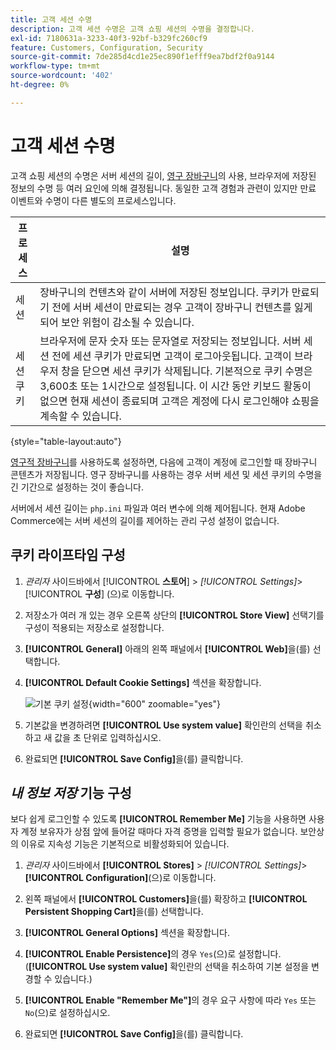 ```yaml
---
title: 고객 세션 수명
description: 고객 세션 수명은 고객 쇼핑 세션의 수명을 결정합니다.
exl-id: 7180631a-3233-40f3-92bf-b329fc260cf9
feature: Customers, Configuration, Security
source-git-commit: 7de285d4cd1e25ec890f1efff9ea7bdf2f0a9144
workflow-type: tm+mt
source-wordcount: '402'
ht-degree: 0%

---
```


# 고객 세션 수명

고객 쇼핑 세션의 수명은 서버 세션의 길이, [영구 장바구니](../stores-purchase/cart-persistent.md)의 사용, 브라우저에 저장된 정보의 수명 등 여러 요인에 의해 결정됩니다. 동일한 고객 경험과 관련이 있지만 만료 이벤트와 수명이 다른 별도의 프로세스입니다.

| 프로세스 | 설명 |
| --- | --- |
| 세션 | 장바구니의 컨텐츠와 같이 서버에 저장된 정보입니다. 쿠키가 만료되기 전에 서버 세션이 만료되는 경우 고객이 장바구니 컨텐츠를 잃게 되어 보안 위험이 감소될 수 있습니다. |
| 세션 쿠키 | 브라우저에 문자 숫자 또는 문자열로 저장되는 정보입니다. 서버 세션 전에 세션 쿠키가 만료되면 고객이 로그아웃됩니다. 고객이 브라우저 창을 닫으면 세션 쿠키가 삭제됩니다. 기본적으로 쿠키 수명은 3,600초 또는 1시간으로 설정됩니다. 이 시간 동안 키보드 활동이 없으면 현재 세션이 종료되며 고객은 계정에 다시 로그인해야 쇼핑을 계속할 수 있습니다. |

{style="table-layout:auto"}

[영구적 장바구니](../stores-purchase/cart-persistent.md)를 사용하도록 설정하면, 다음에 고객이 계정에 로그인할 때 장바구니 콘텐츠가 저장됩니다. 영구 장바구니를 사용하는 경우 서버 세션 및 세션 쿠키의 수명을 긴 기간으로 설정하는 것이 좋습니다.

서버에서 세션 길이는 `php.ini` 파일과 여러 변수에 의해 제어됩니다. 현재 Adobe Commerce에는 서버 세션의 길이를 제어하는 관리 구성 설정이 없습니다.

## 쿠키 라이프타임 구성

1. _관리자_ 사이드바에서 [!UICONTROL **스토어**] > _[!UICONTROL Settings]_>[!UICONTROL **구성**] (으)로 이동합니다.

1. 저장소가 여러 개 있는 경우 오른쪽 상단의 **[!UICONTROL Store View]** 선택기를 구성이 적용되는 저장소로 설정합니다.

1. **[!UICONTROL General]** 아래의 왼쪽 패널에서 **[!UICONTROL Web]**&#x200B;을(를) 선택합니다.

1. **[!UICONTROL Default Cookie Settings]** 섹션을 확장합니다.

   ![기본 쿠키 설정](../configuration-reference/general/assets/web-default-cookie-settings.png){width="600" zoomable="yes"}

1. 기본값을 변경하려면 **[!UICONTROL Use system value]** 확인란의 선택을 취소하고 새 값을 초 단위로 입력하십시오.

1. 완료되면 **[!UICONTROL Save Config]**&#x200B;을(를) 클릭합니다.

## _내 정보 저장_ 기능 구성

보다 쉽게 로그인할 수 있도록 **[!UICONTROL Remember Me]** 기능을 사용하면 사용자 계정 보유자가 상점 앞에 들어갈 때마다 자격 증명을 입력할 필요가 없습니다. 보안상의 이유로 지속성 기능은 기본적으로 비활성화되어 있습니다.

1. _관리자_ 사이드바에서 **[!UICONTROL Stores]** > _[!UICONTROL Settings]_>**[!UICONTROL Configuration]**(으)로 이동합니다.

1. 왼쪽 패널에서 **[!UICONTROL Customers]**&#x200B;을(를) 확장하고 **[!UICONTROL Persistent Shopping Cart]**&#x200B;을(를) 선택합니다.

1. **[!UICONTROL General Options]** 섹션을 확장합니다.

1. **[!UICONTROL Enable Persistence]**&#x200B;의 경우 `Yes`(으)로 설정합니다. (**[!UICONTROL Use system value]** 확인란의 선택을 취소하여 기본 설정을 변경할 수 있습니다.)

1. **[!UICONTROL Enable "Remember Me"]**&#x200B;의 경우 요구 사항에 따라 `Yes` 또는 `No`(으)로 설정하십시오.

1. 완료되면 **[!UICONTROL Save Config]**&#x200B;을(를) 클릭합니다.
